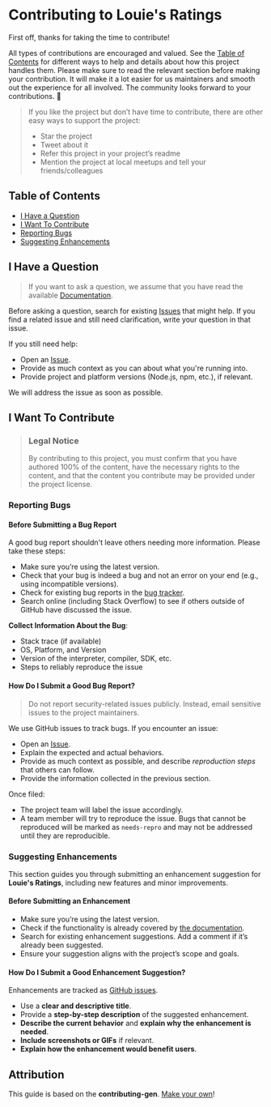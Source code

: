 # Contributing to Louie's Ratings

First off, thanks for taking the time to contribute!

All types of contributions are encouraged and valued. See the [Table of Contents](#table-of-contents) for different ways to help and details about how this project handles them. Please make sure to read the relevant section before making your contribution. It will make it a lot easier for us maintainers and smooth out the experience for all involved. The community looks forward to your contributions. 🎉

> If you like the project but don’t have time to contribute, there are other easy ways to support the project:
> - Star the project
> - Tweet about it
> - Refer this project in your project’s readme
> - Mention the project at local meetups and tell your friends/colleagues

## Table of Contents

- [I Have a Question](#i-have-a-question)
- [I Want To Contribute](#i-want-to-contribute)
- [Reporting Bugs](#reporting-bugs)
- [Suggesting Enhancements](#suggesting-enhancements)

## I Have a Question

> If you want to ask a question, we assume that you have read the available [Documentation](https://github.com/jeffreyHoelzel/LouiesRatings/blob/main/README.md).

Before asking a question, search for existing [Issues](https://github.com/jeffreyHoelzel/LouiesRatings/issues) that might help. If you find a related issue and still need clarification, write your question in that issue.

If you still need help:

- Open an [Issue](https://github.com/jeffreyHoelzel/LouiesRatings/issues/new).
- Provide as much context as you can about what you're running into.
- Provide project and platform versions (Node.js, npm, etc.), if relevant.

We will address the issue as soon as possible.

## I Want To Contribute

> ### Legal Notice
> By contributing to this project, you must confirm that you have authored 100% of the content, have the necessary rights to the content, and that the content you contribute may be provided under the project license.

### Reporting Bugs

#### Before Submitting a Bug Report

A good bug report shouldn't leave others needing more information. Please take these steps:

- Make sure you’re using the latest version.
- Check that your bug is indeed a bug and not an error on your end (e.g., using incompatible versions).
- Check for existing bug reports in the [bug tracker](https://github.com/jeffreyHoelzel/LouiesRatings/issues?q=label%3Abug).
- Search online (including Stack Overflow) to see if others outside of GitHub have discussed the issue.

**Collect Information About the Bug**:
- Stack trace (if available)
- OS, Platform, and Version
- Version of the interpreter, compiler, SDK, etc.
- Steps to reliably reproduce the issue

#### How Do I Submit a Good Bug Report?

> Do not report security-related issues publicly. Instead, email sensitive issues to the project maintainers.

We use GitHub issues to track bugs. If you encounter an issue:

- Open an [Issue](https://github.com/jeffreyHoelzel/LouiesRatings/issues/new).
- Explain the expected and actual behaviors.
- Provide as much context as possible, and describe *reproduction steps* that others can follow.
- Provide the information collected in the previous section.

Once filed:

- The project team will label the issue accordingly.
- A team member will try to reproduce the issue. Bugs that cannot be reproduced will be marked as `needs-repro` and may not be addressed until they are reproducible.

### Suggesting Enhancements

This section guides you through submitting an enhancement suggestion for **Louie's Ratings**, including new features and minor improvements.

#### Before Submitting an Enhancement

- Make sure you’re using the latest version.
- Check if the functionality is already covered by [the documentation](https://github.com/jeffreyHoelzel/LouiesRatings/blob/main/README.md).
- Search for existing enhancement suggestions. Add a comment if it’s already been suggested.
- Ensure your suggestion aligns with the project’s scope and goals.

#### How Do I Submit a Good Enhancement Suggestion?

Enhancements are tracked as [GitHub issues](https://github.com/jeffreyHoelzel/LouiesRatings/issues).

- Use a **clear and descriptive title**.
- Provide a **step-by-step description** of the suggested enhancement.
- **Describe the current behavior** and **explain why the enhancement is needed**.
- **Include screenshots or GIFs** if relevant.
- **Explain how the enhancement would benefit users**.

## Attribution
This guide is based on the **contributing-gen**. [Make your own](https://github.com/bttger/contributing-gen)!

